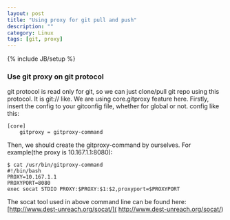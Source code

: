 ```yaml
---
layout: post
title: "Using proxy for git pull and push"
description: ""
category: Linux
tags: [git, proxy]
---
```

{% include JB/setup %}

### Use git proxy on git protocol ##
git protocol is read only for git, so we can just clone/pull
git repo using this protocol. It is git:// like.
We are using core.gitproxy feature here.
Firstly, insert the config to your gitconfig file, whether for
global or not. config like this:

	[core]
		gitproxy = gitproxy-command

Then, we should create the gitproxy-command by ourselves.
For example(the proxy is 10.167.1.1:8080):

	$ cat /usr/bin/gitproxy-command
	#!/bin/bash
	PROXY=10.167.1.1
	PROXYPORT=8080
	exec socat STDIO PROXY:$PROXY:$1:$2,proxyport=$PROXYPORT

The socat tool used in above command line can be found here:[http://www.dest-unreach.org/socat/]( http://www.dest-unreach.org/socat/)
